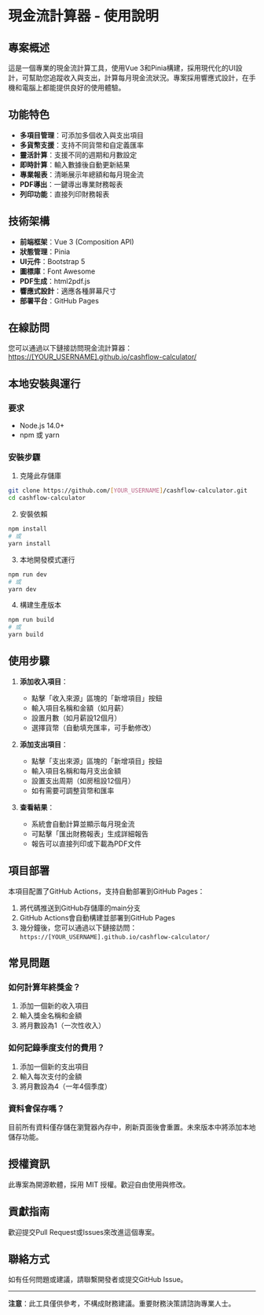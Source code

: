 # 現金流計算器 - 使用說明

## 專案概述

這是一個專業的現金流計算工具，使用Vue 3和Pinia構建，採用現代化的UI設計，可幫助您追蹤收入與支出，計算每月現金流狀況。專案採用響應式設計，在手機和電腦上都能提供良好的使用體驗。

## 功能特色

- **多項目管理**：可添加多個收入與支出項目
- **多貨幣支援**：支持不同貨幣和自定義匯率
- **靈活計算**：支援不同的週期和月數設定
- **即時計算**：輸入數據後自動更新結果
- **專業報表**：清晰展示年總額和每月現金流
- **PDF導出**：一鍵導出專業財務報表
- **列印功能**：直接列印財務報表

## 技術架構

- **前端框架**：Vue 3 (Composition API)
- **狀態管理**：Pinia
- **UI元件**：Bootstrap 5
- **圖標庫**：Font Awesome
- **PDF生成**：html2pdf.js
- **響應式設計**：適應各種屏幕尺寸
- **部署平台**：GitHub Pages

## 在線訪問

您可以通過以下鏈接訪問現金流計算器：
[https://[YOUR_USERNAME].github.io/cashflow-calculator/](https://[YOUR_USERNAME].github.io/cashflow-calculator/)

## 本地安裝與運行

### 要求
- Node.js 14.0+
- npm 或 yarn

### 安裝步驟
1. 克隆此存儲庫
```bash
git clone https://github.com/[YOUR_USERNAME]/cashflow-calculator.git
cd cashflow-calculator
```

2. 安裝依賴
```bash
npm install
# 或
yarn install
```

3. 本地開發模式運行
```bash
npm run dev
# 或
yarn dev
```

4. 構建生產版本
```bash
npm run build
# 或
yarn build
```

## 使用步驟

1. **添加收入項目**：
   - 點擊「收入來源」區塊的「新增項目」按鈕
   - 輸入項目名稱和金額（如月薪）
   - 設置月數（如月薪設12個月）
   - 選擇貨幣（自動填充匯率，可手動修改）

2. **添加支出項目**：
   - 點擊「支出來源」區塊的「新增項目」按鈕
   - 輸入項目名稱和每月支出金額
   - 設置支出周期（如房租設12個月）
   - 如有需要可調整貨幣和匯率

3. **查看結果**：
   - 系統會自動計算並顯示每月現金流
   - 可點擊「匯出財務報表」生成詳細報告
   - 報告可以直接列印或下載為PDF文件

## 項目部署

本項目配置了GitHub Actions，支持自動部署到GitHub Pages：

1. 將代碼推送到GitHub存儲庫的main分支
2. GitHub Actions會自動構建並部署到GitHub Pages
3. 幾分鐘後，您可以通過以下鏈接訪問：
   `https://[YOUR_USERNAME].github.io/cashflow-calculator/`

## 常見問題

### 如何計算年終獎金？

1. 添加一個新的收入項目
2. 輸入獎金名稱和金額
3. 將月數設為1（一次性收入）

### 如何記錄季度支付的費用？

1. 添加一個新的支出項目
2. 輸入每次支付的金額
3. 將月數設為4（一年4個季度）

### 資料會保存嗎？

目前所有資料僅存儲在瀏覽器內存中，刷新頁面後會重置。未來版本中將添加本地儲存功能。

## 授權資訊

此專案為開源軟體，採用 MIT 授權。歡迎自由使用與修改。

## 貢獻指南

歡迎提交Pull Request或Issues來改進這個專案。

## 聯絡方式

如有任何問題或建議，請聯繫開發者或提交GitHub Issue。

---

**注意**：此工具僅供參考，不構成財務建議。重要財務決策請諮詢專業人士。
